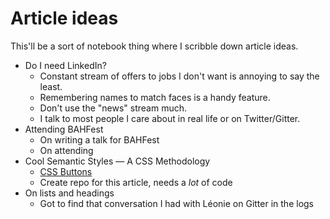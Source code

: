 # Article ideas

This'll be a sort of notebook thing where I scribble down article ideas.

* Do I need LinkedIn?
  * Constant stream of offers to jobs I don't want is annoying to say the least.
  * Remembering names to match faces is a handy feature.
  * Don't use the "news" stream much.
  * I talk to most people I care about in real life or on Twitter/Gitter.
* Attending BAHFest
  * On writing a talk for BAHFest
  * On attending
* Cool Semantic Styles — A CSS Methodology
  * [CSS Buttons](http://codepen.io/Michiel/pen/zvebZO)
  * Create repo for this article, needs a _lot_ of code
* On lists and headings
  * Got to find that conversation I had with Léonie on Gitter in the logs
